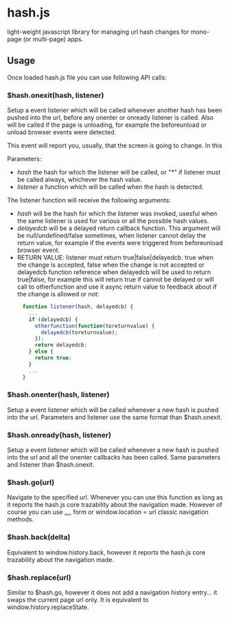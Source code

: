 # hash.js
light-weight javascript library for managing url hash changes for mono-page (or multi-page) apps.

## Usage

Once loaded hash.js file you can use following API calls:

### $hash.onexit(hash, listener)

Setup a event listener which will be called whenever another hash has been pushed into the url, before any onenter or onready listener is called. Also will be called if the page is unloading, for example the beforeunload or unload browser events were detected.

This event will report you, usually, that the screen is going to change. In this

Parameters:

 * _hash_ the hash for which the listener will be called, or "\*" if listener must be called always, whichever the hash value.
 * _listener_ a function which will be called when the hash is detected.
 
The listener function will receive the following arguments:
 * _hash_ will be the hash for which the listener was invoked, usesful when the same listener is used for various or all the possible hash values.
 * _delayedcb_ will be a delayed return callback function. This argument will be null/undefined/false sometimes, when listener cannot delay the return value, for example if the events were triggered from beforeunload browser event.
 * RETURN VALUE: listener must return true|false|delayedcb. true when the change is accepted, false when the change is not accepted or delayedcb function reference when delayedcb will be used to return true|false, for example this will return true if cannot be delayed or will call to otherfunction and use it async return value to feedback about if the change is allowed or not:

```javascript
     function listener(hash, delayedcb) {
       ...
       if (delayedcb) {
         otherfunction(function(toreturnvalue) {
           delayedcb(toreturnvalue);
         });
         return delayedcb;
       } else {
         return true;
       }
       ...
     }
```

### $hash.onenter(hash, listener)

Setup a event listener which will be called whenever a new hash is pushed into the url. Parameters and listener use the same format than $hash.onexit.

### $hash.onready(hash, listener)

Setup a event listener which will be called whenever a new hash is pushed into the url and all the onenter callbacks has been called. Same parameters and listener than $hash.onexit.

### $hash.go(url)

Navigate to the specified url. Whenever you can use this function as long as it reports the hash.js core trazability about the navigation made. However of course you can use <a href="url">...</a>, form or window.location = url classic navigation methods.

### $hash.back(delta)

Equivalent to window.history.back, however it reports the hash.js core trazability about the navigation made.

### $hash.replace(url)

Similar to $hash.go, however it does not add a navigation history entry... it swaps the current page url only. It is equivalent to window.history.replaceState.


